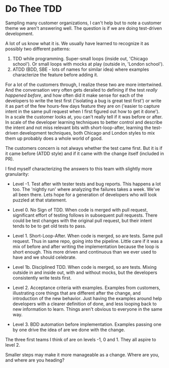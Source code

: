 # Do Thee TDD

Sampling many customer organizations, I can't help but to note a customer theme we aren't answering well. The question is if we are doing test-driven development.

A lot of us know what it is. We usually have learned to recognize it as possibly two different patterns:

1. TDD while programming. Super-small loops (inside out,  'Chicago school'). Or small loops with mocks at play (outside in, 'London school').
2. ATDD (BDD, SBE - lots of names for similar idea) where examples characterize the feature before adding it.

For a lot of the customers through, I realize these two are more intertwined. And the conversation very often gets derailed to defining if the test *really happened before*, and how often did it make sense for each of the developers to write the test first ('isolating a bug is great test first') or write it as part of the few hours-few days feature they are on ('easier to capture intent in the same pull request when I first figured out how to get it done'). In a scale the customer looks at, you can't really tell if it was before or after. In scale of the developer learning techniques to better control and describe the intent and not miss relevant bits with short-loop-after, learning the test-driven development techniques, both Chicago and London styles to mix them up probably does a whole world of good.

The customers concern is not always whether the test came first. But it is if it came before (ATDD style) and if it came with the change itself (included in PR).

I find myself characterizing the answers to this team with slightly more granularity:

* Level -1. Test after with tester tests and bug reports. This happens a lot too. The 'nightly run' where analyzing the failures takes a week. We've all been there. Lets hope for a generation of developers who will look puzzled at that statement.

* Level 0. No Sign of TDD. When code is merged with pull request, significant effort of testing follows in subsequent pull requests. There could be test changes with the original pull request, but their intent tends to be to get old tests to pass.

* Level 1. Short-Loop-After. When code is merged, so are tests. Same pull request. Thus in same repo, going into the pipeline. Little care if it was a mix of before and after writing the implementation because the loop is short enough. This more driven and continuous than we ever used to have and we should celebrate.

* Level 1b. Disciplined TDD. When code is merged, so are tests. Mixing outside in and inside out, with and without mocks, but the developers consistently write tests first.

* Level 2. Acceptance criteria with examples. Examples from customers, illustrating core things that are different after the change, and introduction of the new behavior.  Just having the examples around help developers with a clearer definition of done, and less looping back to new information to learn. Things aren't obvious to everyone in the same way.

* Level 3. BDD automation before implementation. Examples passing one by one drive the idea of are we done with the change.

The three first teams I think of are on levels -1, 0 and 1. They all aspire to level 2.

Smaller steps may make it more manageable as a change. Where are you, and where are you heading?
